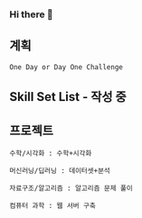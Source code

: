 ### Hi there 👋

## 계획

    One Day or Day One Challenge

## Skill Set List - 작성 중

## 프로젝트

    수학/시각화 : 수학+시각화

    머신러닝/딥러닝 : 데이터셋+분석

    자료구조/알고리즘 : 알고리즘 문제 풀이

    컴퓨터 과학 : 웹 서버 구축

<!--
**Song-Juntae/Song-Juntae** is a ✨ _special_ ✨ repository because its `README.md` (this file) appears on your GitHub profile.

Here are some ideas to get you started:

- 🔭 I’m currently working on ...
- 🌱 I’m currently learning ...
- 👯 I’m looking to collaborate on ...
- 🤔 I’m looking for help with ...
- 💬 Ask me about ...
- 📫 How to reach me: ...
- 😄 Pronouns: ...
- ⚡ Fun fact: ...
-->
